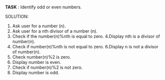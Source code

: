 **TASK** : Identify odd or even numbers.


SOLUTION:
1. Ask user for a number (n).
2. Ask user for a nth divisor of a number (n).
3. Check if the number(n)%nth is equal to zero.
4.Display nth is a divisor of number(n).
5. Check if number(n)%nth is not equal to zero.
6.Display n is not a divisor of number(n).
7. Check number(n)%2 is zero.
8. Display number is even.
9. Check if number(n)%2 is not zero.
10. Display number is odd.





